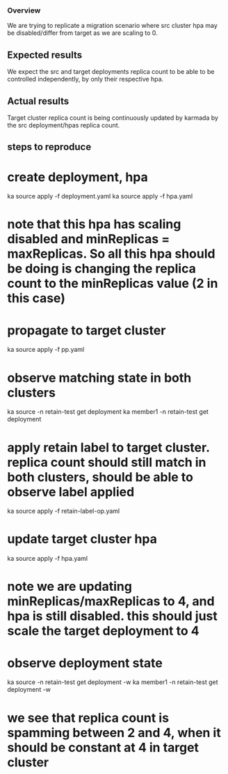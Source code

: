 ### Overview

We are trying to replicate a migration scenario where src cluster hpa may be disabled/differ from target as we are scaling to 0.

## Expected results

We expect the src and target deployments replica count to be able to be controlled independently, by only their respective hpa.

## Actual results

Target cluster replica count is being continuously updated by karmada by the src deployment/hpas replica count.


## steps to reproduce

# create deployment, hpa
ka source apply -f deployment.yaml
ka source apply -f hpa.yaml

# note that this hpa has scaling disabled and minReplicas = maxReplicas. So all this hpa should be doing is changing the replica count to the minReplicas value (2 in this case)

# propagate to target cluster
ka source apply -f pp.yaml

# observe matching state in both clusters
ka source -n retain-test get deployment
ka member1 -n retain-test get deployment

# apply retain label to target cluster. replica count should still match in both clusters, should be able to observe label applied
ka source apply -f retain-label-op.yaml

# update target cluster hpa
ka source apply -f hpa.yaml

# note we are updating minReplicas/maxReplicas to 4, and hpa is still disabled. this should just scale the target deployment to 4

# observe deployment state
ka source -n retain-test get deployment -w
ka member1 -n retain-test get deployment -w

# we see that replica count is spamming between 2 and 4, when it should be constant at 4 in target cluster
